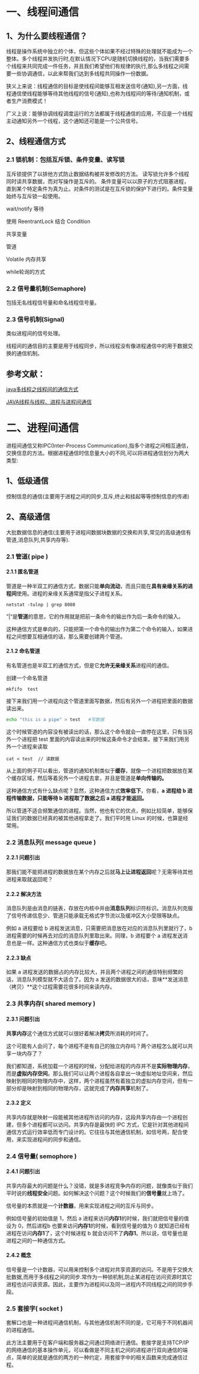 # 一、线程间通信

## 1、为什么要线程通信？

线程是操作系统中独立的个体，但这些个体如果不经过特殊的处理就不能成为一个整体。多个线程并发执行时,在默认情况下CPU是随机切换线程的，当我们需要多个线程来共同完成一件任务，并且我们希望他们有规律的执行,那么多线程之间需要一些协调通信，以此来帮我们达到多线程共同操作一份数据。

狭义上来说：线程通信的目标是使线程间能够互相发送信号(通知),另一方面，线程通信使线程能够等待其他线程的信号(通知),也称为线程间的等待/通知机制，或者生产消费模式！

广义上说：能够协调线程调度运行的方法都属于线程通信的应用，不应是一个线程主动通知另外一个线程，这个通知还可能是一个公共信号。



## 2、线程通信方式

### 2.1   锁机制：包括互斥锁、条件变量、读写锁

互斥锁提供了以排他方式防止数据结构被并发修改的方法。 
		读写锁允许多个线程同时读共享数据，而对写操作是互斥的。 
		条件变量可以以原子的方式阻塞进程，直到某个特定条件为真为止。对条件的测试是在互斥锁的保护下进行的。条件变量始终与互斥锁一起使用。



wait/notify 等待

使用 ReentrantLock 结合 Condition

共享变量

管道

Volatile 内存共享

while轮询的方式



### 2.2  信号量机制(Semaphore)

包括无名线程信号量和命名线程信号量。



### 2.3    信号机制(Signal)

类似进程间的信号处理。

线程间的通信目的主要是用于线程同步，所以线程没有像进程通信中的用于数据交换的通信机制。









## 参考文献：

[java多线程之线程间的通信方式](https://www.cnblogs.com/hapjin/p/5492619.html)

[JAVA线程与线程、进程与进程间通信](https://blog.csdn.net/ls5718/article/details/51878770)





# 二、进程间通信

进程间通信又称IPC(Inter-Process Communication),指多个进程之间相互通信，交换信息的方法。根据进程通信时信息量大小的不同,可以将进程通信划分为两大类型:

## 1、低级通信

​		控制信息的通信(主要用于进程之间的同步,互斥,终止和挂起等等控制信息的传递)

## 2、高级通信

​	大批数据信息的通信(主要用于进程间数据块数据的交换和共享,常见的高级通信有管道,消息队列,共享内存等).

### 2.1 管道( pipe )

#### 2.1.1 匿名管道

管道是一种半双工的通信方式，数据只能**单向流动**，而且只能在**具有亲缘关系的进程间**使用。进程的亲缘关系通常是指父子进程关系。

```
netstat -tulnp | grep 8080
```

”|“是**管道**的意思，它的作用就是把前一条命令的输出作为后一条命令的输入。

这种通信方式是单向的，只能把第一个命令的输出作为第二个命令的输入，如果进程之间想要互相通信的话，那么需要创建两个管道。

#### 2.1.2 命名管道

有名管道也是半双工的通信方式，但是它**允许无亲缘关系**进程间的通信。

创建一个命名管道

```
mkfifo  test
```

接下来我们用一个进程向这个管道里面写数据，然后有另外一个进程把里面的数据读出来。

```bash
echo "this is a pipe" > test   #写数据
```

这个时候管道的内容没有被读出的话，那么这个命令就会一直停在这里，只有当另外一个进程把 test 里面的内容读出来的时候这条命令才会结束。接下来我们用另外一个进程来读取

```
cat < test  // 读数据
```

从上面的例子可以看出，管道的通知机制类似于**缓存**，就像一个进程把数据放在某个缓存区域，然后等着另外一个进程去拿，并且是管道是**单向传输的。**

这种通信方式有什么缺点呢？显然，这种通信方式**效率低下**，你看，**a 进程给 b 进程传输数据，只能等待 b 进程取了数据之后 a 进程才能返回。**

所以管道不适合频繁通信的进程。当然，他也有它的优点，例如比较简单，能够保证我们的数据已经真的被其他进程拿走了。我们平时用 Linux 的时候，也算是经常用。



### 2.2 消息队列( message queue ) 

#### 2.2.1  问题引出

那我们能不能把进程的数据放在某个内存之后就**马上让进程返回**呢？无需等待其他进程来取就返回呢？

#### 2.2.2  解决方法

消息队列是由消息的链表，存放在内核中并由**消息队列**标识符标识。消息队列克服了信号传递信息少、管道只能承载无格式字节流以及缓冲区大小受限等缺点。

例如 a 进程要给 b 进程发送消息，只需要把消息放在对应的消息队列里就行了，b 进程需要的时候再去对应的消息队列里取出来。同理，b 进程要个 a 进程发送消息也是一样。这种通信方式也类似于**缓存**吧。

#### 2.2.3  缺点

如果 a 进程发送的数据占的内存比较大，并且两个进程之间的通信特别频繁的话，消息队列模型就不大适合了。因为 a 发送的数据很大的话，意味**发送消息（拷贝）**这个过程需要花很多时间来读内存。



### 2.3 共享内存( shared memory )

#### 2.3.1 问题引出

**共享内存**这个通信方式就可以很好着解决**拷贝**所消耗的时间了。

这个可能有人会问了，每个进程不是有自己的独立内存吗？两个进程怎么就可以共享一块内存了？

我们都知道，系统加载一个进程的时候，分配给进程的内存并不是**实际物理内存**，而是**虚拟内存空间**。那么我们可以让两个进程各自拿出一块虚拟地址空间来，然后映射到相同的物理内存中，这样，两个进程虽然有着独立的虚拟内存空间，但有一部分却是映射到相同的物理内存，这就完成了**内存共享**机制了。

#### 2.3.2  定义

共享内存就是映射一段能被其他进程所访问的内存，这段共享内存由一个进程创建，但多个进程都可以访问。共享内存是最快的 IPC 方式，它是针对其他进程间通信方式运行效率低而专门设计的。它往往与其他通信机制，如信号两，配合使用，来实现进程间的同步和通信。



### 2.4 信号量( semophore ) 

#### 2.4.1 问题引出

共享内存最大的问题是什么？没错，就是多进程竞争内存的问题，就像类似于我们平时说的**线程安全**问题。如何解决这个问题？这个时候我们的**信号量**就上场了。

信号量的本质就是一个**计数器**，用来实现进程之间的互斥与同步。

例如信号量的初始值是 1，然后 a 进程来访问**内存1**的时候，我们就把信号量的值设为 0，然后进程b 也要来访问**内存1**的时候，看到信号量的值为 0 就知道已经有进程在访问**内存1**了，这个时候进程 b 就会访问不了**内存1**。所以说，信号量也是进程之间的一种通信方式。

#### 2.4.2  概念

信号量是一个计数器，可以用来控制多个进程对共享资源的访问。不是用于交换大批数据,而用于多线程之间的同步.常作为一种锁机制,防止某进程在访问资源时其它进程也访问该资源。因此，主要作为进程间以及同一进程内不同线程之间的同步手段。



### 2.5  套接字( socket )

套解口也是一种进程间通信机制，与其他通信机制不同的是，它可用于不同机器间的进程通信。

此方法主要用于在客户端和服务器之间通过网络进行通信。套接字是支持TCP/IP的网络通信的基本操作单元，可以看做是不同主机之间的进程进行双向通信的端点，简单的说就是通信的两方的一种约定，用套接字中的相关函数来完成通信过程。

